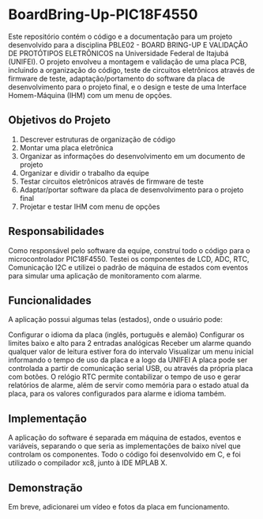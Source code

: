 # BoardBring-Up-PIC18F4550

Este repositório contém o código e a documentação para um projeto desenvolvido para a disciplina PBLE02 - BOARD BRING-UP E VALIDAÇÃO DE PROTÓTIPOS ELETRÔNICOS na Universidade Federal de Itajubá (UNIFEI).
O projeto envolveu a montagem e validação de uma placa PCB, incluindo a organização do código, teste de circuitos eletrônicos através de firmware de teste, adaptação/portamento do software da placa de desenvolvimento para o projeto final, e o design e teste de uma Interface Homem-Máquina (IHM) com um menu de opções.

## Objetivos do Projeto

1. Descrever estruturas de organização de código
2. Montar uma placa eletrônica
3. Organizar as informações do desenvolvimento em um documento de projeto
4. Organizar e dividir o trabalho da equipe
5. Testar circuitos eletrônicos através de firmware de teste
6. Adaptar/portar software da placa de desenvolvimento para o projeto final
7. Projetar e testar IHM com menu de opções

## Responsabilidades
Como responsável pelo software da equipe, construí todo o código para o microcontrolador PIC18F4550. Testei os componentes de LCD, ADC, RTC, Comunicação I2C e utilizei o padrão de máquina de estados com eventos para simular uma aplicação de monitoramento com alarme.

## Funcionalidades
A aplicação possui algumas telas (estados), onde o usuário pode:

Configurar o idioma da placa (inglês, português e alemão)
Configurar os limites baixo e alto para 2 entradas analógicas
Receber um alarme quando qualquer valor de leitura estiver fora do intervalo
Visualizar um menu inicial informando o tempo de uso da placa e a logo da UNIFEI
A placa pode ser controlada a partir de comunicação serial USB, ou através da própria placa com botões. O relógio RTC permite contabilizar o tempo de uso e gerar relatórios de alarme, além de servir como memória para o estado atual da placa, para os valores configurados para alarme e idioma também.

## Implementação
A aplicação do software é separada em máquina de estados, eventos e variáveis, separando o que seria as implementações de baixo nível que controlam os componentes. Todo o código foi desenvolvido em C, e foi utilizado o compilador xc8, junto à IDE MPLAB X.

## Demonstração
Em breve, adicionarei um vídeo e fotos da placa em funcionamento.
